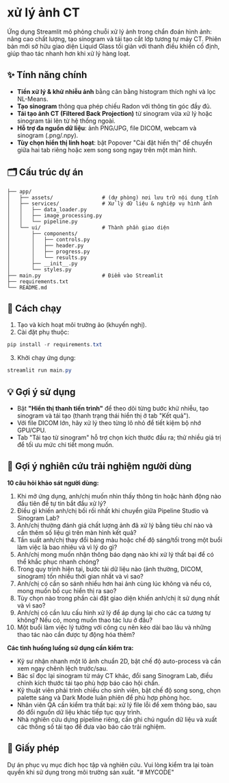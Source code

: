 # xử lý ảnh CT

Ứng dụng Streamlit mô phỏng chuỗi xử lý ảnh trong chẩn đoán hình ảnh: nâng cao chất lượng, tạo sinogram và tái tạo cắt lớp tương tự máy CT. Phiên bản mới sở hữu giao diện Liquid Glass tối giản với thanh điều khiển cố định, giúp thao tác nhanh hơn khi xử lý hàng loạt.

## ✨ Tính năng chính

- **Tiền xử lý & khử nhiễu ảnh** bằng cân bằng histogram thích nghi và lọc NL-Means.
- **Tạo sinogram** thông qua phép chiếu Radon với thông tin góc đầy đủ.
- **Tái tạo ảnh CT (Filtered Back Projection)** từ sinogram vừa xử lý hoặc sinogram tải lên từ hệ thống ngoài.
- **Hỗ trợ đa nguồn dữ liệu**: ảnh PNG/JPG, file DICOM, webcam và sinogram (.png/.npy).
- **Tùy chọn hiển thị linh hoạt**: bật Popover "Cài đặt hiển thị" để chuyển giữa hai tab riêng hoặc xem song song ngay trên một màn hình.

## 🗂️ Cấu trúc dự án

```
├── app/
│   ├── assets/                # (dự phòng) nơi lưu trữ nội dung tĩnh
│   ├── services/              # Xử lý dữ liệu & nghiệp vụ hình ảnh
│   │   ├── data_loader.py
│   │   ├── image_processing.py
│   │   └── pipeline.py
│   └── ui/                    # Thành phần giao diện
│       ├── components/
│       │   ├── controls.py
│       │   ├── header.py
│       │   ├── progress.py
│       │   └── results.py
│       ├── __init__.py
│       └── styles.py
├── main.py                    # Điểm vào Streamlit
├── requirements.txt
└── README.md
```

## 🚀 Cách chạy

1. Tạo và kích hoạt môi trường ảo (khuyến nghị).
2. Cài đặt phụ thuộc:

```powershell
pip install -r requirements.txt
```

3. Khởi chạy ứng dụng:

```powershell
streamlit run main.py
```

## 💡 Gợi ý sử dụng

- Bật **"Hiển thị thanh tiến trình"** để theo dõi từng bước khử nhiễu, tạo sinogram và tái tạo (thanh trạng thái hiển thị ở tab "Kết quả").
- Với file DICOM lớn, hãy xử lý theo từng lô nhỏ để tiết kiệm bộ nhớ GPU/CPU.
- Tab "Tái tạo từ sinogram" hỗ trợ chọn kích thước đầu ra; thử nhiều giá trị để tối ưu mức chi tiết mong muốn.

## 🧭 Gợi ý nghiên cứu trải nghiệm người dùng

**10 câu hỏi khảo sát người dùng:**

1. Khi mở ứng dụng, anh/chị muốn nhìn thấy thông tin hoặc hành động nào đầu tiên để tự tin bắt đầu xử lý?
2. Điều gì khiến anh/chị bối rối nhất khi chuyển giữa Pipeline Studio và Sinogram Lab?
3. Anh/chị thường đánh giá chất lượng ảnh đã xử lý bằng tiêu chí nào và cần thêm số liệu gì trên màn hình kết quả?
4. Tần suất anh/chị thay đổi bảng màu hoặc chế độ sáng/tối trong một buổi làm việc là bao nhiêu và vì lý do gì?
5. Anh/chị mong muốn nhận thông báo dạng nào khi xử lý thất bại để có thể khắc phục nhanh chóng?
6. Trong quy trình hiện tại, bước tải dữ liệu nào (ảnh thường, DICOM, sinogram) tốn nhiều thời gian nhất và vì sao?
7. Anh/chị có cần so sánh nhiều hơn hai ảnh cùng lúc không và nếu có, mong muốn bố cục hiển thị ra sao?
8. Tùy chọn nào trong phần cài đặt giao diện khiến anh/chị ít sử dụng nhất và vì sao?
9. Anh/chị có cần lưu cấu hình xử lý để áp dụng lại cho các ca tương tự không? Nếu có, mong muốn thao tác lưu ở đâu?
10. Một buổi làm việc lý tưởng với công cụ nên kéo dài bao lâu và những thao tác nào cần được tự động hóa thêm?

**Các tình huống luồng sử dụng cần kiểm tra:**

- Kỹ sư nhận nhanh một lô ảnh chuẩn 2D, bật chế độ auto-process và cần xem ngay chênh lệch trước/sau.
- Bác sĩ đọc lại sinogram từ máy CT khác, đổi sang Sinogram Lab, điều chỉnh kích thước tái tạo phù hợp báo cáo hội chẩn.
- Kỹ thuật viên phải trình chiếu cho sinh viên, bật chế độ song song, chọn palette sáng và Dark Mode luân phiên để phù hợp phòng học.
- Nhân viên QA cần kiểm tra thất bại: xử lý file lỗi để xem thông báo, sau đó đổi nguồn dữ liệu khác tiếp tục quy trình.
- Nhà nghiên cứu dựng pipeline riêng, cần ghi chú nguồn dữ liệu và xuất các thông số tái tạo để đưa vào báo cáo trải nghiệm.

## 📄 Giấy phép

Dự án phục vụ mục đích học tập và nghiên cứu. Vui lòng kiểm tra lại toàn quyền khi sử dụng trong môi trường sản xuất.
"# MYCODE" 

